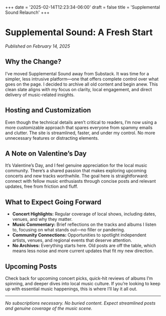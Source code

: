 +++
date = '2025-02-14T12:23:34-06:00'
draft = false
title = 'Supplemental Sound Relaunch'
+++

# Supplemental Sound: A Fresh Start

_Published on February 14, 2025_

## Why the Change?

I’ve moved Supplemental Sound away from Substack. It was time for a simpler, less intrusive platform—one that offers complete control over what goes on the page. I decided to archive all old content and begin anew. This clean slate aligns with my focus on clarity, local engagement, and direct delivery of music-related insights.

## Hosting and Customization

Even though the technical details aren’t critical to readers, I’m now using a more customizable approach that spares everyone from spammy emails and clutter. The site is streamlined, faster, and under my control. No more unnecessary features or distracting elements.

## A Note on Valentine’s Day

It’s Valentine’s Day, and I feel genuine appreciation for the local music community. There’s a shared passion that makes exploring upcoming concerts and new tracks worthwhile. The goal here is straightforward: connect with fellow music enthusiasts through concise posts and relevant updates, free from friction and fluff.

## What to Expect Going Forward

- **Concert Highlights:** Regular coverage of local shows, including dates, venues, and why they matter.
- **Music Commentary:** Brief reflections on the tracks and albums I listen to, focusing on what stands out—no filler or pandering.
- **Community Connections:** Opportunities to spotlight independent artists, venues, and regional events that deserve attention.
- **No Archives:** Everything starts here. Old posts are off the table, which means less noise and more current updates that fit my new direction.

## Upcoming Posts

Check back for upcoming concert picks, quick-hit reviews of albums I’m spinning, and deeper dives into local music culture. If you’re looking to keep up with essential music happenings, this is where I’ll lay it all out.

---

_No subscriptions necessary. No buried content. Expect streamlined posts and genuine coverage of the music scene._
